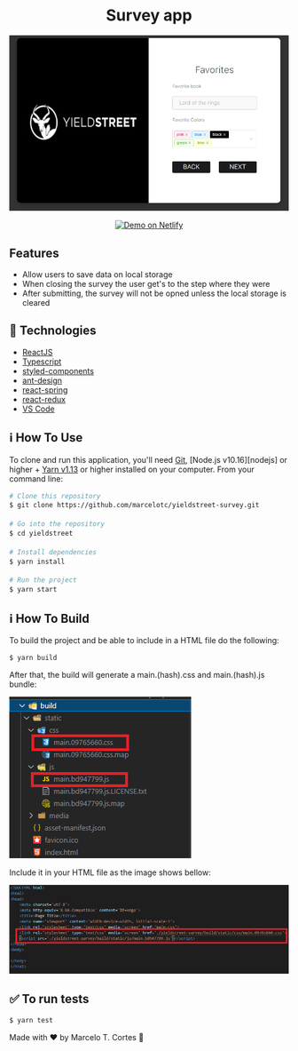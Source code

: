 <h1 align="center">
    Survey app
</h1>

<p align="center">
  <a href="https://yeidlstreet-survey.netlify.app/">
    <img alt="Demo on Netlify" src="src/assets/surveyImg.png">
  </a>
</p>

<p align="center">
  <a href="https://yeidlstreet-survey.netlify.app/">
    <img alt="Demo on Netlify" src="https://res.cloudinary.com/lukemorales/image/upload/v1599785319/readme_logos/demo_on_netlify_umjmch.png">
  </a>
</p>

## Features
- Allow users to save data on local storage
- When closing the survey the user get's to the step where they were
- After submitting, the survey will not be opned unless the local storage is cleared


## :rocket: Technologies

- [ReactJS](https://reactjs.org/)
- [Typescript][ts]
- [styled-components](https://www.styled-components.com/)
- [ant-design](https://ant.design/docs/react/introduce)
- [react-spring](https://react-spring.io/)
- [react-redux](https://react-redux.js.org/)
- [VS Code][vscode] 

## :information_source: How To Use

To clone and run this application, you'll need [Git](https://git-scm.com), [Node.js v10.16][nodejs] or higher + [Yarn v1.13][yarn] or higher installed on your computer. From your command line:

```bash
# Clone this repository
$ git clone https://github.com/marcelotc/yieldstreet-survey.git

# Go into the repository
$ cd yieldstreet

# Install dependencies
$ yarn install

# Run the project
$ yarn start
```

## :information_source: How To Build

To build the project and be able to include in a HTML file do the following:

```bash
$ yarn build
```

After that, the build will generate a main.(hash).css and main.(hash).js bundle:
  
![](src/assets/jsBuild.png)
  
Include it in your HTML file as the image shows bellow:
  
![](src/assets/buildHtml.png)

## :white_check_mark: To run tests

```bash
$ yarn test
```

Made with ♥ by Marcelo T. Cortes :wave:

[ts]: https://www.typescriptlang.org
[vscode]: https://code.visualstudio.com/
[yarn]: https://yarnpkg.com/
[vceditconfig]: https://marketplace.visualstudio.com/items?itemName=EditorConfig.EditorConfig
[vceslint]: https://marketplace.visualstudio.com/items?itemName=dbaeumer.vscode-eslint
